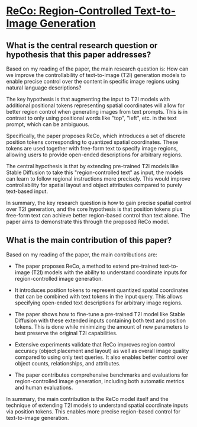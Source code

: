 # [ReCo: Region-Controlled Text-to-Image Generation](https://arxiv.org/abs/2211.15518)

## What is the central research question or hypothesis that this paper addresses?

 Based on my reading of the paper, the main research question is: How can we improve the controllability of text-to-image (T2I) generation models to enable precise control over the content in specific image regions using natural language descriptions?

The key hypothesis is that augmenting the input to T2I models with additional positional tokens representing spatial coordinates will allow for better region control when generating images from text prompts. This is in contrast to only using positional words like "top", "left", etc. in the text prompt, which can be ambiguous.

Specifically, the paper proposes ReCo, which introduces a set of discrete position tokens corresponding to quantized spatial coordinates. These tokens are used together with free-form text to specify image regions, allowing users to provide open-ended descriptions for arbitrary regions. 

The central hypothesis is that by extending pre-trained T2I models like Stable Diffusion to take this "region-controlled text" as input, the models can learn to follow regional instructions more precisely. This would improve controllability for spatial layout and object attributes compared to purely text-based input.

In summary, the key research question is how to gain precise spatial control over T2I generation, and the core hypothesis is that position tokens plus free-form text can achieve better region-based control than text alone. The paper aims to demonstrate this through the proposed ReCo model.


## What is the main contribution of this paper?

 Based on my reading of the paper, the main contributions are:

- The paper proposes ReCo, a method to extend pre-trained text-to-image (T2I) models with the ability to understand coordinate inputs for region-controlled image generation. 

- It introduces position tokens to represent quantized spatial coordinates that can be combined with text tokens in the input query. This allows specifying open-ended text descriptions for arbitrary image regions.

- The paper shows how to fine-tune a pre-trained T2I model like Stable Diffusion with these extended inputs containing both text and position tokens. This is done while minimizing the amount of new parameters to best preserve the original T2I capabilities.

- Extensive experiments validate that ReCo improves region control accuracy (object placement and layout) as well as overall image quality compared to using only text queries. It also enables better control over object counts, relationships, and attributes.

- The paper contributes comprehensive benchmarks and evaluations for region-controlled image generation, including both automatic metrics and human evaluations.

In summary, the main contribution is the ReCo model itself and the technique of extending T2I models to understand spatial coordinate inputs via position tokens. This enables more precise region-based control for text-to-image generation.
